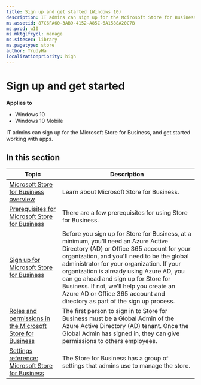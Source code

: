 ```yaml
---
title: Sign up and get started (Windows 10)
description: IT admins can sign up for the Mcirosoft Store for Business, and get started working with apps.
ms.assetid: 87C6FA60-3AB9-4152-A85C-6A1588A20C7B
ms.prod: w10
ms.mktglfcycl: manage
ms.sitesec: library
ms.pagetype: store
author: TrudyHa
localizationpriority: high
---
```


# Sign up and get started


**Applies to**

-   Windows 10
-   Windows 10 Mobile

IT admins can sign up for the Microsoft Store for Business, and get started working with apps.

## In this section

| Topic | Description |
| ----- | ----------- |
| [Microsoft Store for Business overview](windows-store-for-business-overview.md) | Learn about Microsoft Store for Business. |
| [Prerequisites for Microsoft Store for Business](prerequisites-windows-store-for-business.md) | There are a few prerequisites for using Store for Business. |
| [Sign up for Microsoft Store for Business](sign-up-windows-store-for-business.md) | Before you sign up for Store for Business, at a minimum, you'll need an Azure Active Directory (AD) or Office 365 account for your organization, and you'll need to be the global administrator for your organization. If your organization is already using Azure AD, you can go ahead and sign up for Store for Business. If not, we'll help you create an Azure AD or Office 365 account and directory as part of the sign up process. |
| [Roles and permissions in the Microsoft Store for Business](roles-and-permissions-windows-store-for-business.md) | The first person to sign in to Store for Business must be a Global Admin of the Azure Active Directory (AD) tenant. Once the Global Admin has signed in, they can give permissions to others employees. |
| [Settings reference: Microsoft Store for Business](settings-reference-windows-store-for-business.md) | The Store for Business has a group of settings that admins use to manage the store. |




